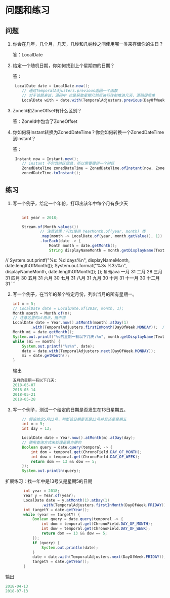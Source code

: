 # 问题和练习

## 问题

1. 你会在几年，几个月，几天，几秒和几纳秒之间使用哪一类来存储你的生日？
    
    答：LocalDate

2. 给定一个随机日期，你如何找到上个星期四的日期？
    
    答：
    ```java
     LocalDate date = LocalDate.now();
        // 通过TemporalAdjusters.previous返回一个函数
        // 对于该题来说，源码中 也是获取星期几然后进行往前推进几天，源码很简单
        LocalDate with = date.with(TemporalAdjusters.previous(DayOfWeek.THURSDAY));
    ```

3. ZoneId和ZoneOffset有什么区别？

    答：ZoneId中包含了ZoneOffset

4. 你如何将Instant转换为ZonedDateTime？你会如何转换一个ZonedDateTime到Instant？

    答：
    ```java
     Instant now = Instant.now();
        // instant 不包含时区信息，所以需要提供一个时区
        ZonedDateTime zonedDateTime = ZonedDateTime.ofInstant(now, ZoneId.systemDefault());
        zonedDateTime.toInstant();
    ```

## 练习
1. 写一个例子，给定一个年份，打印出该年中每个月有多少天

    ```java
        
        int year = 2018;

        Stream.of(Month.values())
                // 注意这里：可以使用 YearMonth.of(year, month) 类
                .map(month -> LocalDate.of(year, month.getValue(), 1))
                .forEach(date -> {
                    Month month = date.getMonth();
                    String displayNameMonth = month.getDisplayName(TextStyle.FULL, Locale.getDefault());
//                    System.out.printf("%s: %d days%n", displayNameMonth, date.lengthOfMonth());
                    System.out.format("%3s %3s%n", displayNameMonth, date.lengthOfMonth());
                });
    ```
    输出
    ```java
        一月    31
        二月    28
        三月    31
        四月    30
        五月    31
        六月    30
        七月    31
        八月    31
        九月    30
        十月    31
       十一月    30
       十二月    31
    ```

2. 写一个例子，在当年的某个特定月份，列出当月的所有星期一。
   
    ```java        
    int m = 5;
    // LocalDate date = LocalDate.of(2018, month, 1);
    Month month = Month.of(m);
    // 注意这里的at用法，挺不错
    LocalDate date = Year.now().atMonth(month).atDay(1)
            .with(TemporalAdjusters.firstInMonth(DayOfWeek.MONDAY));  // 找到该月的第一个星期并作为起始日期
    Month mi = date.getMonth();
    System.out.printf("%s的星期一有以下几天:%n", month.getDisplayName(TextStyle.FULL, Locale.getDefault()));
    while (mi == month) {
        System.out.printf("%s%n", date);
        date = date.with(TemporalAdjusters.next(DayOfWeek.MONDAY));
        mi = date.getMonth();
    }
    ```
    输出
    ```java
    五月的星期一有以下几天:
    2018-05-07
    2018-05-14
    2018-05-21
    2018-05-28
    ```

3. 写一个例子，测试一个给定的日期是否发生在13日星期五。
    
    ```java
        // 假设给定5月13号，判断该日期是否是13号并且还是星期五
        int m = 5;
        int day = 13;

        LocalDate date = Year.now().atMonth(m).atDay(day);
        // 使用查询方式来处理是最方便的
        Boolean query = date.query(temporal -> {
            int dom = temporal.get(ChronoField.DAY_OF_MONTH);
            int dow = temporal.get(ChronoField.DAY_OF_WEEK);
            return dom == 13 && dow == 5;
        });
        System.out.println(query);
    ```
    
    
扩展练习：找一年中是13号又是星期5的日期

```java
        int year = 2018;
        Year y = Year.of(year);
        LocalDate date = y.atMonth(1).atDay(1)
                .with(TemporalAdjusters.firstInMonth(DayOfWeek.FRIDAY));
        int targetY = date.getYear();
        while (year == targetY) {
            Boolean query = date.query(temporal -> {
                int dom = temporal.get(ChronoField.DAY_OF_MONTH);
                int dow = temporal.get(ChronoField.DAY_OF_WEEK);
                return dom == 13 && dow == 5;
            });
            if (query) {
                System.out.println(date);
            }
            date = date.with(TemporalAdjusters.next(DayOfWeek.FRIDAY));
            targetY = date.getYear();
        }
```

输出

```java
2018-04-13
2018-07-13
```